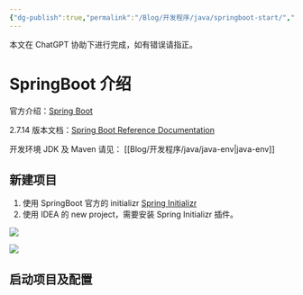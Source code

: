 ```yaml
---
{"dg-publish":true,"permalink":"/Blog/开发程序/java/springboot-start/","title":"SpringBoot-项目创建及配置","tags":["java"],"noteIcon":"1","created":"2023-05-28T13:40:53+08:00","updated":""}
---
```



本文在 ChatGPT 协助下进行完成，如有错误请指正。

# SpringBoot 介绍

官方介绍：[Spring Boot](https://spring.io/projects/spring-boot#learn)

2.7.14 版本文档：[Spring Boot Reference Documentation](https://docs.spring.io/spring-boot/docs/2.7.14/reference/html/)

开发环境  JDK 及 Maven 请见：  [[Blog/开发程序/java/java-env\|java-env]]

## 新建项目

1. 使用 SpringBoot 官方的 initializr [Spring Initializr](https://start.spring.io/)
2. 使用 IDEA 的 new project，需要安装 Spring Initializr 插件。

![](https://s3.caoayu.eu.org/2023/07/30/202307302348048.png)

![](https://s3.caoayu.eu.org/2023/07/30/202307302350311.png)

## 启动项目及配置

